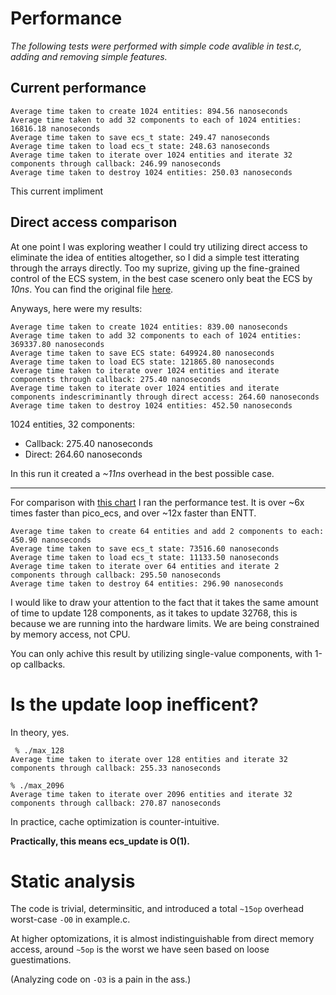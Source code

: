 # Performance

*The following tests were performed with simple code avalible in test.c, adding and removing simple features.*

## Current performance

```
Average time taken to create 1024 entities: 894.56 nanoseconds
Average time taken to add 32 components to each of 1024 entities: 16816.18 nanoseconds
Average time taken to save ecs_t state: 249.47 nanoseconds
Average time taken to load ecs_t state: 248.63 nanoseconds
Average time taken to iterate over 1024 entities and iterate 32 components through callback: 246.99 nanoseconds
Average time taken to destroy 1024 entities: 250.03 nanoseconds
```

This current impliment

## Direct access comparison

At one point I was exploring weather I could try utilizing direct access to eliminate the idea of entities altogether, so I did a simple test itterating through the arrays directly. Too my suprize, giving up the fine-grained control of the ECS system, in the best case scenero only beat the ECS by *10ns*. You can find the original file [here](https://github.com/173duprot/ecs.h/blob/e1a355d85da10a84ec4a6f4e48b9a1ed71abe685/test.c).

Anyways, here were my results:

```
Average time taken to create 1024 entities: 839.00 nanoseconds
Average time taken to add 32 components to each of 1024 entities: 369337.80 nanoseconds
Average time taken to save ECS state: 649924.80 nanoseconds
Average time taken to load ECS state: 121865.80 nanoseconds
Average time taken to iterate over 1024 entities and iterate components through callback: 275.40 nanoseconds
Average time taken to iterate over 1024 entities and iterate components indescriminantly through direct access: 264.60 nanoseconds
Average time taken to destroy 1024 entities: 452.50 nanoseconds
```


1024 entities, 32 components:
- Callback: 275.40 nanoseconds
- Direct: 264.60 nanoseconds

In this run it created a *~11ns* overhead in the best possible case.

----

For comparison with [this chart](https://github.com/abeimler/ecs_benchmark?tab=readme-ov-file#create-entities) I ran the performance test. It is over ~6x times faster than pico_ecs, and over ~12x faster than ENTT.

```
Average time taken to create 64 entities and add 2 components to each: 450.90 nanoseconds
Average time taken to save ecs_t state: 73516.60 nanoseconds
Average time taken to load ecs_t state: 11133.50 nanoseconds
Average time taken to iterate over 64 entities and iterate 2 components through callback: 295.50 nanoseconds
Average time taken to destroy 64 entities: 296.90 nanoseconds
```

I would like to draw your attention to the fact that it takes the same amount of time to update 128 components, as it takes to update 32768, this is because we are running into the hardware limits. We are being constrained by memory access, not CPU.

You can only achive this result by utilizing single-value components, with 1-op callbacks.

# Is the update loop inefficent?

In theory, yes.

```
 % ./max_128 
Average time taken to iterate over 128 entities and iterate 32 components through callback: 255.33 nanoseconds

% ./max_2096                 
Average time taken to iterate over 2096 entities and iterate 32 components through callback: 270.87 nanoseconds
```

In practice, cache optimization is counter-intuitive.

**Practically, this means ecs_update is O(1).**

# Static analysis

The code is trivial, determinsitic, and introduced a total `~15op` overhead worst-case `-O0` in example.c.

At higher optomizations, it is almost indistinguishable from direct memory access, around `~5op` is the worst we have seen based on loose guestimations. 

(Analyzing code on `-O3` is a pain in the ass.)
